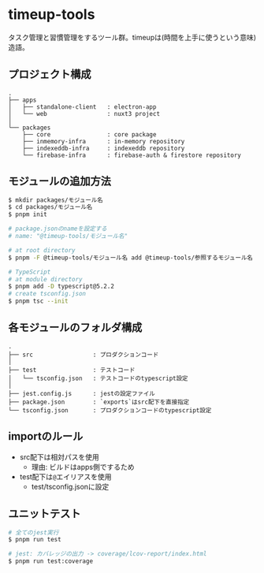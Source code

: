# timeup-tools
タスク管理と習慣管理をするツール群。timeupは(時間を上手に使うという意味)造語。

## プロジェクト構成

```
.
├── apps
│   ├── standalone-client   : electron-app
│   └── web                 : nuxt3 project
│
└── packages
    ├── core                : core package
    ├── inmemory-infra      : in-memory repository
    ├── indexeddb-infra     : indexeddb repository
    └── firebase-infra      : firebase-auth & firestore repository
```

## モジュールの追加方法

```bash
$ mkdir packages/モジュール名
$ cd packages/モジュール名
$ pnpm init

# package.jsonのnameを設定する
# name: "@timeup-tools/モジュール名"

# at root directory
$ pnpm -F @timeup-tools/モジュール名 add @timeup-tools/参照するモジュール名 -E

# TypeScript
# at module directory
$ pnpm add -D typescript@5.2.2
# create tsconfig.json
$ pnpm tsc --init
```

## 各モジュールのフォルダ構成

```
.
├── src                 : プロダクションコード
│
├── test                : テストコード
│   └── tsconfig.json   : テストコードのtypescript設定
│
├── jest.config.js      : jestの設定ファイル
├── package.json        : `exports`はsrc配下を直接指定
└── tsconfig.json       : プロダクションコードのtypescript設定
```

## importのルール

* src配下は相対パスを使用
    * 理由: ビルドはapps側でするため
* test配下は`@`エイリアスを使用
    * test/tsconfig.jsonに設定

## ユニットテスト

```bash
# 全てのjest実行
$ pnpm run test

# jest: カバレッジの出力 -> coverage/lcov-report/index.html
$ pnpm run test:coverage
```
